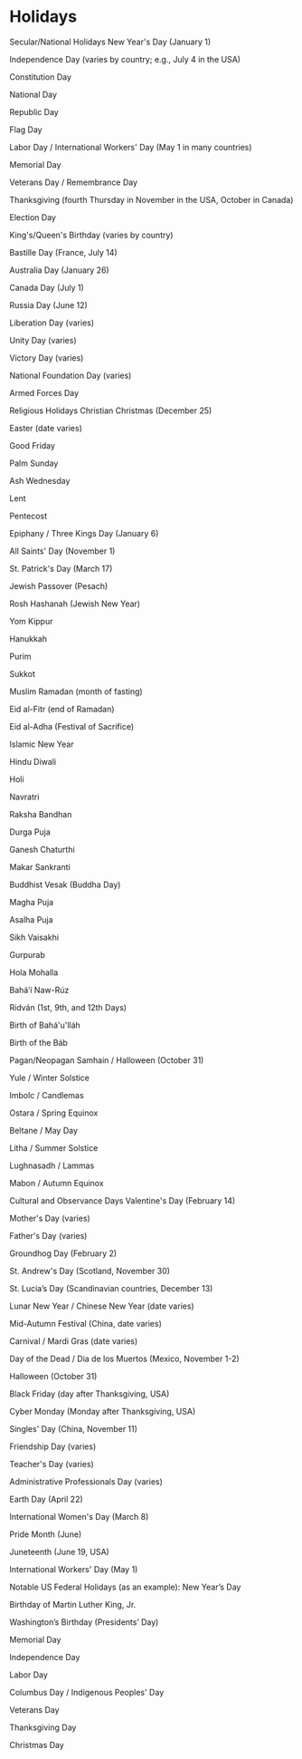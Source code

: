 # Holidays

Secular/National Holidays
New Year's Day (January 1)

Independence Day (varies by country; e.g., July 4 in the USA)

Constitution Day

National Day

Republic Day

Flag Day

Labor Day / International Workers' Day (May 1 in many countries)

Memorial Day

Veterans Day / Remembrance Day

Thanksgiving (fourth Thursday in November in the USA, October in Canada)

Election Day

King's/Queen's Birthday (varies by country)

Bastille Day (France, July 14)

Australia Day (January 26)

Canada Day (July 1)

Russia Day (June 12)

Liberation Day (varies)

Unity Day (varies)

Victory Day (varies)

National Foundation Day (varies)

Armed Forces Day

Religious Holidays
Christian
Christmas (December 25)

Easter (date varies)

Good Friday

Palm Sunday

Ash Wednesday

Lent

Pentecost

Epiphany / Three Kings Day (January 6)

All Saints' Day (November 1)

St. Patrick's Day (March 17)

Jewish
Passover (Pesach)

Rosh Hashanah (Jewish New Year)

Yom Kippur

Hanukkah

Purim

Sukkot

Muslim
Ramadan (month of fasting)

Eid al-Fitr (end of Ramadan)

Eid al-Adha (Festival of Sacrifice)

Islamic New Year

Hindu
Diwali

Holi

Navratri

Raksha Bandhan

Durga Puja

Ganesh Chaturthi

Makar Sankranti

Buddhist
Vesak (Buddha Day)

Magha Puja

Asalha Puja

Sikh
Vaisakhi

Gurpurab

Hola Mohalla

Baháʼí
Naw-Rúz

Ridván (1st, 9th, and 12th Days)

Birth of Bahá'u'lláh

Birth of the Báb

Pagan/Neopagan
Samhain / Halloween (October 31)

Yule / Winter Solstice

Imbolc / Candlemas

Ostara / Spring Equinox

Beltane / May Day

Litha / Summer Solstice

Lughnasadh / Lammas

Mabon / Autumn Equinox

Cultural and Observance Days
Valentine's Day (February 14)

Mother's Day (varies)

Father's Day (varies)

Groundhog Day (February 2)

St. Andrew's Day (Scotland, November 30)

St. Lucia’s Day (Scandinavian countries, December 13)

Lunar New Year / Chinese New Year (date varies)

Mid-Autumn Festival (China, date varies)

Carnival / Mardi Gras (date varies)

Day of the Dead / Dia de los Muertos (Mexico, November 1-2)

Halloween (October 31)

Black Friday (day after Thanksgiving, USA)

Cyber Monday (Monday after Thanksgiving, USA)

Singles' Day (China, November 11)

Friendship Day (varies)

Teacher's Day (varies)

Administrative Professionals Day (varies)

Earth Day (April 22)

International Women's Day (March 8)

Pride Month (June)

Juneteenth (June 19, USA)

International Workers' Day (May 1)

Notable US Federal Holidays (as an example):
New Year’s Day

Birthday of Martin Luther King, Jr.

Washington’s Birthday (Presidents’ Day)

Memorial Day

Independence Day

Labor Day

Columbus Day / Indigenous Peoples' Day

Veterans Day

Thanksgiving Day

Christmas Day